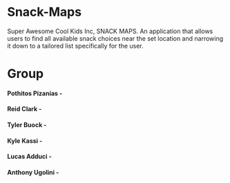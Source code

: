 # Snack-Maps
Super Awesome Cool Kids Inc, SNACK MAPS. An application that allows users to find all available snack choices near the set location and narrowing it down to a tailored list specifically for the user.

# Group
#### Pothitos Pizanias - 
#### Reid Clark - 
#### Tyler Buock - 
#### Kyle Kassi - 
#### Lucas Adduci - 
#### Anthony Ugolini - 
